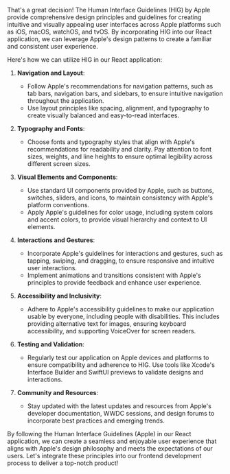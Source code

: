 That's a great decision! The Human Interface Guidelines (HIG) by Apple provide comprehensive design principles and guidelines for creating intuitive and visually appealing user interfaces across Apple platforms such as iOS, macOS, watchOS, and tvOS. By incorporating HIG into our React application, we can leverage Apple's design patterns to create a familiar and consistent user experience.

Here's how we can utilize HIG in our React application:

1. **Navigation and Layout**:
   - Follow Apple's recommendations for navigation patterns, such as tab bars, navigation bars, and sidebars, to ensure intuitive navigation throughout the application.
   - Use layout principles like spacing, alignment, and typography to create visually balanced and easy-to-read interfaces.

2. **Typography and Fonts**:
   - Choose fonts and typography styles that align with Apple's recommendations for readability and clarity. Pay attention to font sizes, weights, and line heights to ensure optimal legibility across different screen sizes.

3. **Visual Elements and Components**:
   - Use standard UI components provided by Apple, such as buttons, switches, sliders, and icons, to maintain consistency with Apple's platform conventions.
   - Apply Apple's guidelines for color usage, including system colors and accent colors, to provide visual hierarchy and context to UI elements.

4. **Interactions and Gestures**:
   - Incorporate Apple's guidelines for interactions and gestures, such as tapping, swiping, and dragging, to ensure responsive and intuitive user interactions.
   - Implement animations and transitions consistent with Apple's principles to provide feedback and enhance user experience.

5. **Accessibility and Inclusivity**:
   - Adhere to Apple's accessibility guidelines to make our application usable by everyone, including people with disabilities. This includes providing alternative text for images, ensuring keyboard accessibility, and supporting VoiceOver for screen readers.

6. **Testing and Validation**:
   - Regularly test our application on Apple devices and platforms to ensure compatibility and adherence to HIG. Use tools like Xcode's Interface Builder and SwiftUI previews to validate designs and interactions.

7. **Community and Resources**:
   - Stay updated with the latest updates and resources from Apple's developer documentation, WWDC sessions, and design forums to incorporate best practices and emerging trends.

By following the Human Interface Guidelines (Apple) in our React application, we can create a seamless and enjoyable user experience that aligns with Apple's design philosophy and meets the expectations of our users. Let's integrate these principles into our frontend development process to deliver a top-notch product!